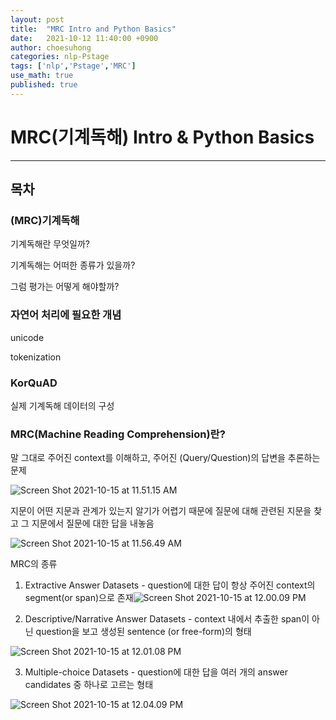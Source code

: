 ```yaml
---
layout: post
title:  "MRC Intro and Python Basics"
date:   2021-10-12 11:40:00 +0900
author: choesuhong
categories: nlp-Pstage
tags: ['nlp','Pstage','MRC']
use_math: true
published: true
---
```


# MRC(기계독해) Intro & Python Basics

---------------

## 목차

### (MRC)기계독해

기계독해란 무엇일까?

기계독해는 어떠한 종류가 있을까?

그럼 평가는 어떻게 해야할까?



### 자연어 처리에 필요한 개념

unicode

tokenization



### KorQuAD

실제 기계독해 데이터의 구성



### MRC(Machine Reading Comprehension)란?

말 그대로 주어진 context를 이해하고, 주어진 (Query/Question)의 답변을 추론하는 문제 

![Screen Shot 2021-10-15 at 11.51.15 AM](https://raw.githubusercontent.com/choesuhong/save-image-repo/image/uPic/Screen%20Shot%202021-10-15%20at%2011.51.15%20AM.png)



지문이 어떤 지문과 관계가 있는지 알기가 어렵기 때문에 질문에 대해 관련된 지문을 찾고 그 지문에서 질문에 대한 답을 내놓음

![Screen Shot 2021-10-15 at 11.56.49 AM](https://raw.githubusercontent.com/choesuhong/save-image-repo/image/uPic/Screen%20Shot%202021-10-15%20at%2011.56.49%20AM.png)



MRC의 종류

1. Extractive Answer Datasets - question에 대한 답이 항상 주어진 context의 segment(or span)으로 존재![Screen Shot 2021-10-15 at 12.00.09 PM](https://raw.githubusercontent.com/choesuhong/save-image-repo/image/uPic/Screen%20Shot%202021-10-15%20at%2012.00.09%20PM.png)



2. Descriptive/Narrative Answer Datasets - context 내에서 추출한 span이 아닌 question을 보고 생성된 sentence (or free-form)의 형태

![Screen Shot 2021-10-15 at 12.01.08 PM](https://raw.githubusercontent.com/choesuhong/save-image-repo/image/uPic/Screen%20Shot%202021-10-15%20at%2012.01.08%20PM.png)



3. Multiple-choice Datasets - question에 대한 답을 여러 개의 answer candidates 중 하나로 고르는 형태

![Screen Shot 2021-10-15 at 12.04.09 PM](https://raw.githubusercontent.com/choesuhong/save-image-repo/image/uPic/Screen%20Shot%202021-10-15%20at%2012.04.09%20PM.png)

